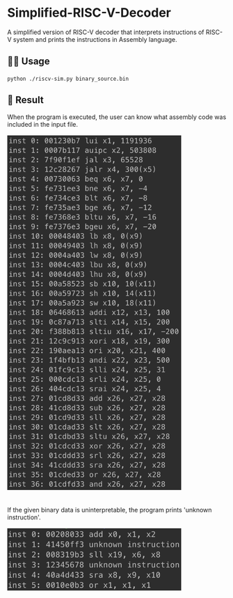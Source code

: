 # Simplified-RISC-V-Decoder
A simplified version of RISC-V decoder that interprets instructions of RISC-V system and prints the instructions in Assembly language.
<!-- opcode 등으로 instructios를 구분하여 ~ 설명 추가 --> 

## ✍🏼 Usage
<code>python ./riscv-sim.py binary_source.bin</code>

## 🌱 Result
When the program is executed, the user can know what assembly code was included in the input file.<br><br>
<img src="./results/result1.png" alt="result image 1" width="400"/> <br><br><br>
If the given binary data is uninterpretable, the program prints 'unknown instruction'.<br><br>
<img src="./results/result2.png" alt="result image 1" width="400"/>
